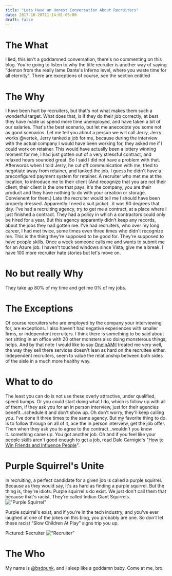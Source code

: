 ```yaml
---
title: "Lets Have an Honest Conversation About Recruiters"
date: 2017-10-20T11:14:01-05:00
draft: false
---
```


# The What

I lied, this isn't a goddamned conversation, there's no commenting on this blog. You're going to listen to why the title recruiter is another way of saying "demon from the really lame Dante's Inferno level, where you waste time for all eternity". There are exceptions of course, see the section entitled 

# The Why

I have been hurt by recruiters, but that's not what makes them such a wonderful target. What does that, is if they do their job correctly, at best they have made us spend more time unemployed, and have taken a bit of our salaries. That's the best scenario, but let me anecodote you some not as good scenarios. Let me tell you about a person we will call Jerry, Jerry works @vertek, Jerry tanked a job for me, because during the interview with the actual company I would have been working for, they asked me if I could work on retainer. This would have actually been a lottery winning moment for me, I had just gotten out of a very stressful contract, and relaxed hours sounded great. So I said I did not have a problem with that. Afterwords when I told Jerry, he cut off communication with me, tried to negotiate away from retainer, and tanked the job. I guess he didn't have a preconfigured payment system for retainer. A recruiter who met me at the location, to introduce me to their client (And recognize that you are not their client, their client is the one that pays, it's the company, you are their product and they have nothing to do with your creation or storage. Convienent for them.) Late the recruiter would tell me I should have been properly dressed. Apparently I need a suit jacket...it was 90 degrees that day. I've had a recruiting agency, try to get me a contract, at a place where I just finished a contract. They had a policy in which a contractors could only be hired for a year. But this agency apparently didn't keep any records, about the jobs they had gotten me. I've had recruiters, who over my long career, I had met twice, some times even three times who didn't recognize me. This is the thing they're supposed to be good for. They're supposed to have people skills. Once a week someone calls me and wants to submit me for an Azure job. I haven't touched windows since Vista, give me a break. I have 100 more recruiter hate stories but let's move on.

# No but really Why

They take up 80% of my time and get me 0% of my jobs.

# The Exceptions

Of course recruiters who are employed by the company your interviewing for, are exceptions. I also haven't had negative experiences with smaller firms, or independent recruiters. I think there is something to be said about not sitting in an office with 20 other monsters also doing monsterous things, helps. And by that note I would like to say [OneInAMil](http://www.oneinamil.com) treated me very well, the way they sell there services doesn't lean as hard on the recruitee either. Independent recruiters, seem to value the relationship between both sides of the aisle in a much more healthy way.

# What to do

The least you can do is not use these overly attractive, under qualified, speed bumps. Or you could start doing what I do, which is follow up with all of them, if they ask you for an in person interview, just for their agencies benefit...schedule it and don't show up. Oh don't worry, they'll keep calling you. I've done it three times to the same agency. But my favorite thing to do. Is to follow through on all of it, ace the in person interview, get the job offer. Then when they ask you to agree to the contract...wouldn't you know it..something came up. You got another job. Oh and if you feel like your people skills aren't good enough to get a job, read Dale Carnigie's "[How to Win Friends and Influence People](https://www.amazon.com/gp/product/0671027034/ref=as_li_qf_sp_asin_il_tl?ie=UTF8&tag=bsdpblog-20&camp=1789&creative=9325&linkCode=as2&creativeASIN=0671027034&linkId=2a3eae0a1cc68666e3e1efc48326139d "Affiliate Link To HTWFAIP")".

# Purple Squirrel's Unite

In recruiting, a perfect candidate for a given job is called a purple squirrel. Because as they would say, it's as hard as finding a purple squirrel. But the thing is, they're idiots. Purple squirrel's do exist. We just don't call them that because that's racist. They're called Indian Giant Squirrels. !["Purple Squirrel"](https://i.imgur.com/A27ubQZ.jpg "Purple/Indian Giant Squirrel")

Purple squirrel's exist, and if you're in the tech industry, and you've ever laughed at one of the jokes on this blog, you probably are one. So don't let these racist "Slow Children At Play" signs trip you up.

Pictured: Recruiter
!["Recruiter"](https://i.imgur.com/Or8WGKy.jpg "Recruiter")

# The Who

My name is [@bsdpunk](http://twitter.com/bsdpunk), and I sleep like a goddamn baby. Come at me, bro.
